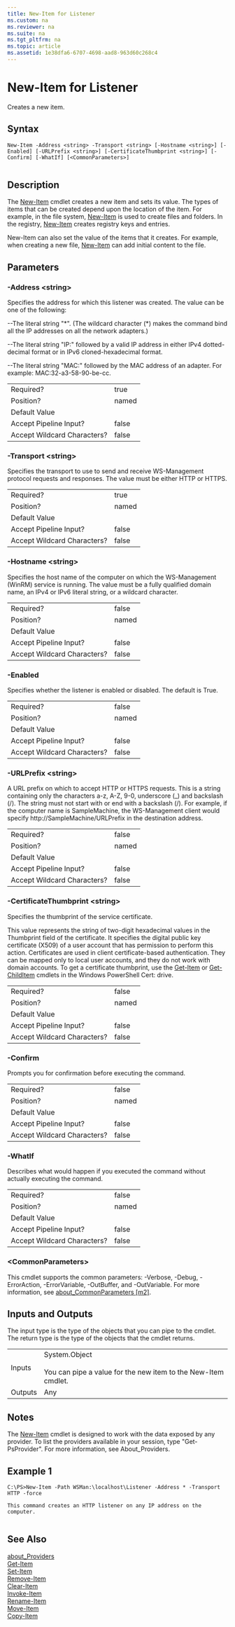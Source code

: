 ```yaml
---
title: New-Item for Listener
ms.custom: na
ms.reviewer: na
ms.suite: na
ms.tgt_pltfrm: na
ms.topic: article
ms.assetid: 1e38dfa6-6707-4698-aad8-963d60c268c4
---
```

# New-Item for Listener
Creates a new item.  
  
## Syntax  
  
```  
New-Item -Address <string> -Transport <string> [-Hostname <string>] [-Enabled] [-URLPrefix <string>] [-CertificateThumbprint <string>] [-Confirm] [-WhatIf] [<CommonParameters>]  
  
```  
  
## Description  
 The [New-Item](New-Item.md) cmdlet creates a new item and sets its value. The types of items that can be created depend upon the location of the item. For example, in the file system, [New-Item](New-Item.md) is used to create files and folders. In the registry, [New-Item](New-Item.md) creates registry keys and entries.  
  
 New\-Item can also set the value of the items that it creates. For example, when creating a new file, [New-Item](New-Item.md) can add initial content to the file.  
  
## Parameters  
  
### \-Address \<string\>  
 Specifies the address for which this listener was created. The value can be one of the following:  
  
 \-\-The literal string "\*". \(The wildcard character \(\*\) makes the command bind all the IP addresses on all the network adapters.\)  
  
 \-\-The literal string "IP:" followed by a valid IP address in either IPv4 dotted\-decimal format or in IPv6 cloned\-hexadecimal format.  
  
 \-\-The literal string "MAC:" followed by the MAC address of an adapter. For example: MAC:32\-a3\-58\-90\-be\-cc.  
  
|||  
|-|-|  
|Required?|true|  
|Position?|named|  
|Default Value||  
|Accept Pipeline Input?|false|  
|Accept Wildcard Characters?|false|  
  
### \-Transport \<string\>  
 Specifies the transport to use to send and receive WS\-Management protocol requests and responses. The value must be either HTTP or HTTPS.  
  
|||  
|-|-|  
|Required?|true|  
|Position?|named|  
|Default Value||  
|Accept Pipeline Input?|false|  
|Accept Wildcard Characters?|false|  
  
### \-Hostname \<string\>  
 Specifies the host name of the computer on which the WS\-Management \(WinRM\) service is running. The value must be a fully qualified domain name, an IPv4 or IPv6 literal string, or a wildcard character.  
  
|||  
|-|-|  
|Required?|false|  
|Position?|named|  
|Default Value||  
|Accept Pipeline Input?|false|  
|Accept Wildcard Characters?|false|  
  
### \-Enabled  
 Specifies whether the listener is enabled or disabled. The default is True.  
  
|||  
|-|-|  
|Required?|false|  
|Position?|named|  
|Default Value||  
|Accept Pipeline Input?|false|  
|Accept Wildcard Characters?|false|  
  
### \-URLPrefix \<string\>  
 A URL prefix on which to accept HTTP or HTTPS requests. This is a string containing only the characters a\-z, A\-Z, 9\-0, underscore \(\_\) and backslash \(\/\). The string must not start with or end with a backslash \(\/\). For example, if the computer name is SampleMachine, the WS\-Management client would specify http:\/\/SampleMachine\/URLPrefix in the destination address.  
  
|||  
|-|-|  
|Required?|false|  
|Position?|named|  
|Default Value||  
|Accept Pipeline Input?|false|  
|Accept Wildcard Characters?|false|  
  
### \-CertificateThumbprint \<string\>  
 Specifies the thumbprint of the service certificate.  
  
 This value represents the string of two\-digit hexadecimal values in the Thumbprint field of the certificate. It specifies the digital public key certificate \(X509\) of a user account that has permission to perform this action. Certificates are used in client certificate\-based authentication. They can be mapped only to local user accounts, and they do not work with domain accounts. To get a certificate thumbprint, use the [Get-Item](Get-Item.md) or [Get-ChildItem](Get-ChildItem.md) cmdlets in the Windows PowerShell Cert: drive.  
  
|||  
|-|-|  
|Required?|false|  
|Position?|named|  
|Default Value||  
|Accept Pipeline Input?|false|  
|Accept Wildcard Characters?|false|  
  
### \-Confirm  
 Prompts you for confirmation before executing the command.  
  
|||  
|-|-|  
|Required?|false|  
|Position?|named|  
|Default Value||  
|Accept Pipeline Input?|false|  
|Accept Wildcard Characters?|false|  
  
### \-WhatIf  
 Describes what would happen if you executed the command without actually executing the command.  
  
|||  
|-|-|  
|Required?|false|  
|Position?|named|  
|Default Value||  
|Accept Pipeline Input?|false|  
|Accept Wildcard Characters?|false|  
  
### \<CommonParameters\>  
 This cmdlet supports the common parameters: \-Verbose, \-Debug, \-ErrorAction, \-ErrorVariable, \-OutBuffer, and \-OutVariable. For more information, see [about\_CommonParameters &#91;m2&#93;](assetId:///cd121ee6-f6a8-4aa6-8f89-94edcedb6780).  
  
## Inputs and Outputs  
 The input type is the type of the objects that you can pipe to the cmdlet. The return type is the type of the objects that the cmdlet returns.  
  
|||  
|-|-|  
|Inputs|System.Object<br /><br /> You can pipe a value for the new item to the New\-Item cmdlet.|  
|Outputs|Any|  
  
## Notes  
 The [New-Item](New-Item.md) cmdlet is designed to work with the data exposed by any provider. To list the providers available in your session, type "Get\-PsProvider". For more information, see About\_Providers.  
  
## Example 1  
  
```  
C:\PS>New-Item -Path WSMan:\localhost\Listener -Address * -Transport HTTP -force  
  
This command creates an HTTP listener on any IP address on the computer.  
  
```  
  
## See Also  
 [about\_Providers](assetId:///55e2974f-3314-48d2-8b1b-abdea6b303cb)   
 [Get-Item](Get-Item.md)   
 [Set-Item](Set-Item.md)   
 [Remove-Item](Remove-Item.md)   
 [Clear-Item](Clear-Item.md)   
 [Invoke-Item](Invoke-Item.md)   
 [Rename-Item](Rename-Item.md)   
 [Move-Item](Move-Item.md)   
 [Copy-Item](Copy-Item.md)